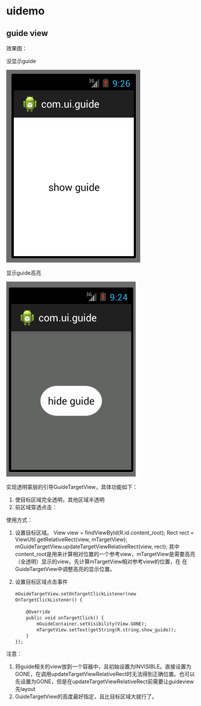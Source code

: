 # uidemo
## guide view
效果图：

没显示guide

![image](https://raw.githubusercontent.com/mahongli05/uidemo/master/image/guide_hide.png)

显示guide高亮

![image](https://raw.githubusercontent.com/mahongli05/uidemo/master/image/guide_show.png)

实现透明蒙层的引导GuideTargetView，具体功能如下：
 1. 使目标区域完全透明，其他区域半透明
 2. 前区域穿透点击：
 
使用方式：
 1. 设置目标区域。
    	View view = findViewById(R.id.content_root);
		Rect rect = ViewUtil.getRelativeRect(view, mTargetView);
    	mGuideTargetView.updateTargetViewRelativeRect(view, rect);
    其中content_root是用来计算相对位置的一个参考view，mTargetView是需要高亮（全透明）显示的view。先计算mTargetView相对参考view的位置，在
    在GuideTargetView中调整高亮的显示位置。
 2. 设置目标区域点击事件

   		mGuideTargetView.setOnTargetClickListener(new OnTargetClickListener() {
  
  			@Override
  			public void onTargetClick() {
  				mGuideContainer.setVisibility(View.GONE);
  				mTargetView.setText(getString(R.string.show_guide));
  			}
  		});
  		
注意：
  1. 将guide相关的view放到一个容器中，且初始设置为INVISIBLE。直接设置为GONE，在调用updateTargetViewRelativeRect时无法得到正确位置。也可以
  先设置为GONE，但是在updateTargetViewRelativeRect前需要让guideview先layout
  2. GuideTargetView的高度最好指定，且比目标区域大就行了。
